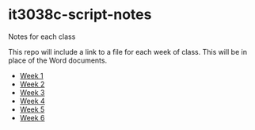 # it3038c-script-notes
Notes for each class 

This repo will include a link to a file for each week of class. This will be in place of the Word documents. 



- [Week 1](/Week1/README.md)
- [Week 2](/Week2/README.md)
- [Week 3](/Week3/README.md)
- [Week 4](/Week4/README.md)
- [Week 5](/Week5/README.md)
- [Week 6](/Week6/README.md)